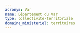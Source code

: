 ```yaml
---
acronym: Var
name: Département du Var
type: collectivite-territoriale
domaine_ministeriel: territoires
---
```

